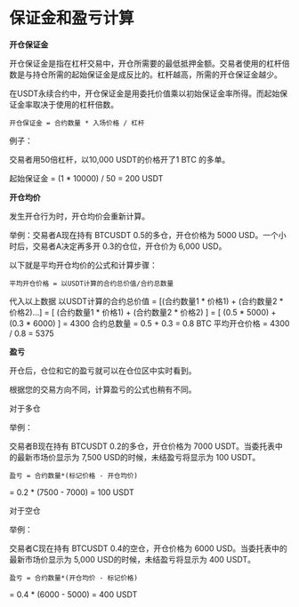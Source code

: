 # 保证金和盈亏计算

**开仓保证金**

开仓保证金是指在杠杆交易中，开仓所需要的最低抵押金额。交易者使用的杠杆倍数是与持仓所需的起始保证金是成反比的。杠杆越高，所需的开仓保证金越少。

在USDT永续合约中，开仓保证金是用委托价值乘以初始保证金率所得。而起始保证金率取决于使用的杠杆倍数。

```
开仓保证金 = 合约数量 * 入场价格 / 杠杆
```
例子：

交易者用50倍杠杆，以10,000 USDT的价格开了1 BTC 的多单。

起始保证金 = (1 * 10000) / 50 = 200 USDT

**开仓均价**

发生开仓行为时，开仓均价会重新计算。 

举例：交易者A现在持有 BTCUSDT 0.5的多仓，开仓价格为 5000 USD。一个小时后，交易者A决定再多开 0.3的仓位，开仓价为 6,000 USD。

以下就是平均开仓均价的公式和计算步骤：

```
平均开仓价格 = 以USDT计算的合约总价值/合约总数量
```

代入以上数据
以USDT计算的合约总价值
= [(合约数量1 * 价格1) + (合约数量2 * 价格2)...]
= [ (合约数量1 * 价格1) + (合约数量2 * 价格2) ]
= [ (0.5 * 5000) + (0.3 * 6000) ]
= 4300
合约总数量
= 0.5 + 0.3
= 0.8 BTC
平均开仓价格
= 4300 / 0.8
= 5375

**盈亏**

开仓后，仓位和它的盈亏就可以在仓位区中实时看到。

根据您的交易方向不同，计算盈亏的公式也稍有不同。

对于多仓

举例：

交易者B现在持有 BTCUSDT 0.2的多仓，开仓价格为 7000 USDT。当委托表中的最新市场价显示为 7,500 USD的时候，未结盈亏将显示为 100 USDT。

```
盈亏 = 合约数量*(标记价格 - 开仓均价)
```
= 0.2 * (7500 - 7000)
= 100 USDT

对于空仓

举例：

交易者C现在持有 BTCUSDT 0.4的空仓，开仓价格为 6000 USD。当委托表中的最新市场价显示为 5,000 USD的时候，未结盈亏将显示为 400 USDT。

```
盈亏 = 合约数量*(开仓均价 - 标记价格)
```
= 0.4 * (6000 - 5000)
= 400 USDT